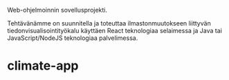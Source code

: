 Web-ohjelmoinnin sovellusprojekti.

Tehtävänämme on suunnitella ja toteuttaa ilmastonmuutokseen liittyvän
tiedonvisualisointityökalu käyttäen React teknologiaa selaimessa 
ja Java tai JavaScript/NodeJS teknologiaa palvelimessa.
# climate-app
